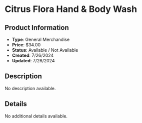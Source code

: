# Citrus Flora Hand & Body Wash

## Product Information
- **Type**: General Merchandise
- **Price**: $34.00
- **Status**: Available / Not Available
- **Created**: 7/26/2024
- **Updated**: 7/26/2024

## Description
No description available.



## Details
No additional details available.

